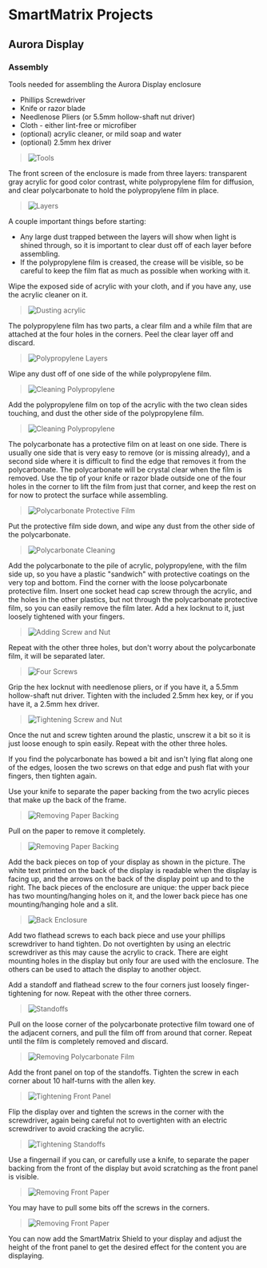 # SmartMatrix Projects

## Aurora Display

### Assembly

Tools needed for assembling the Aurora Display enclosure  
    
- Phillips Screwdriver
- Knife or razor blade
- Needlenose Pliers (or 5.5mm hollow-shaft nut driver)
- Cloth - either lint-free or microfiber
- (optional) acrylic cleaner, or mild soap and water
- (optional) 2.5mm hex driver  

> ![Tools](photos/AuroraAssembly/01-Tools.jpg)  

The front screen of the enclosure is made from three layers: transparent gray acrylic for good color contrast, white polypropylene film for diffusion, and clear polycarbonate to hold the polypropylene film in place.  

> ![Layers](photos/AuroraAssembly/02-Layers.jpg)

A couple important things before starting:
- Any large dust trapped between the layers will show when light is shined through, so it is important to clear dust off of each layer before assembling.
- If the polypropylene film is creased, the crease will be visible, so be careful to keep the film flat as much as possible when working with it.

Wipe the exposed side of acrylic with your cloth, and if you have any, use the acrylic cleaner on it.

> ![Dusting acrylic](photos/AuroraAssembly/03-CleanAcrylic.jpg)

The polypropylene film has two parts, a clear film and a while film that are attached at the four holes in the corners.  Peel the clear layer off and discard.

> ![Polypropylene Layers](photos/AuroraAssembly/04-PolyProLayers.jpg)

Wipe any dust off of one side of the while polypropylene film.  

> ![Cleaning Polypropylene](photos/AuroraAssembly/05-PolyProCleaning.jpg)

Add the polypropylene film on top of the acrylic with the two clean sides touching, and dust the other side of the polypropylene film.

> ![Cleaning Polypropylene](photos/AuroraAssembly/06-PolyProCleaning2.jpg)

The polycarbonate has a protective film on at least on one side.  There is usually one side that is very easy to remove (or is missing already), and a second side where it is difficult to find the edge that removes it from the polycarbonate.  The polycarbonate will be crystal clear when the film is removed.  Use the tip of your knife or razor blade outside one of the four holes in the corner to lift the film from just that corner, and keep the rest on for now to protect the surface while assembling.

> ![Polycarbonate Protective Film](photos/AuroraAssembly/07-PolyCarbFilm.jpg)

Put the protective film side down, and wipe any dust from the other side of the polycarbonate.

> ![Polycarbonate Cleaning](photos/AuroraAssembly/08-PolyCarbCleaning.jpg)

Add the polycarbonate to the pile of acrylic, polypropylene, with the film side up, so you have a plastic "sandwich" with protective coatings on the very top and bottom.  Find the corner with the loose polycarbonate protective film.  Insert one socket head cap screw through the acrylic, and the holes in the other plastics, but not through the polycarbonate protective film, so you can easily remove the film later.  Add a hex locknut to it, just loosely tightened with your fingers.

> ![Adding Screw and Nut](photos/AuroraAssembly/09-ScrewAndNut.jpg)

Repeat with the other three holes, but don't worry about the polycarbonate film, it will be separated later.

> ![Four Screws](photos/AuroraAssembly/10-FourNuts.jpg)

Grip the hex locknut with needlenose pliers, or if you have it, a 5.5mm hollow-shaft nut driver.  Tighten with the included 2.5mm hex key, or if you have it, a 2.5mm hex driver.

> ![Tightening Screw and Nut](photos/AuroraAssembly/11-TighteningScrewAndNut.jpg)

Once the nut and screw tighten around the plastic, unscrew it a bit so it is just loose enough to spin easily.  Repeat with the other three holes.

If you find the polycarbonate has bowed a bit and isn't lying flat along one of the edges, loosen the two screws on that edge and push flat with your fingers, then tighten again.

Use your knife to separate the paper backing from the two acrylic pieces that make up the back of the frame.

> ![Removing Paper Backing](photos/AuroraAssembly/13-BackingPaper.jpg)

Pull on the paper to remove it completely.

> ![Removing Paper Backing](photos/AuroraAssembly/14-BackingPaper2.jpg)

Add the back pieces on top of your display as shown in the picture.  The white text printed on the back of the display is readable when the display is facing up, and the arrows on the back of the display point up and to the right.  The back pieces of the enclosure are unique:  the upper back piece has two mounting/hanging holes on it, and the lower back piece has one mounting/hanging hole and a slit.

> ![Back Enclosure](photos/AuroraAssembly/15-BackScrews.jpg)

Add two flathead screws to each back piece and use your phillips screwdriver to hand tighten.  Do not overtighten by using an electric screwdriver as this may cause the acrylic to crack.  There are eight mounting holes in the display but only four are used with the enclosure.  The others can be used to attach the display to another object.

Add a standoff and flathead screw to the four corners just loosely finger-tightening for now.  Repeat with the other three corners.

> ![Standoffs](photos/AuroraAssembly/16-FingerTighteningStandoffs.jpg)

Pull on the loose corner of the polycarbonate protective film toward one of the adjacent corners, and pull the film off from around that corner.  Repeat until the film is completely removed and discard.

> ![Removing Polycarbonate Film](photos/AuroraAssembly/17-RemovingCoating.jpg)

Add the front panel on top of the standoffs.  Tighten the screw in each corner about 10 half-turns with the allen key.  

> ![Tightening Front Panel](photos/AuroraAssembly/19-TighteningFrontPanel.jpg)

Flip the display over and tighten the screws in the corner with the screwdriver, again being careful not to overtighten with an electric screwdriver to avoid cracking the acrylic.

> ![Tightening Standoffs](photos/AuroraAssembly/20-TighteningStandoffs.jpg)

Use a fingernail if you can, or carefully use a knife, to separate the paper backing from the front of the display but avoid scratching as the front panel is visible.

> ![Removing Front Paper](photos/AuroraAssembly/22-RemovingFrontPaper.jpg)

You may have to pull some bits off the screws in the corners.

> ![Removing Front Paper](photos/AuroraAssembly/23-RemovingFrontPaper2.jpg)

You can now add the SmartMatrix Shield to your display and adjust the height of the front panel to get the desired effect for the content you are displaying.